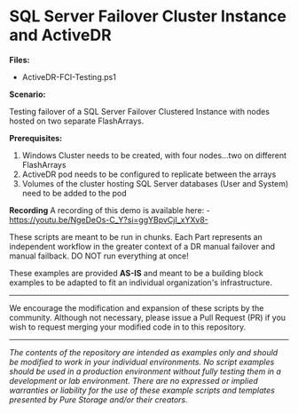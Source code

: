 <p align="center"></p>

# SQL Server Failover Cluster Instance and ActiveDR 

**Files:**
- ActiveDR-FCI-Testing.ps1


**Scenario:**

Testing failover of a SQL Server Failover Clustered Instance with nodes hosted on two separate FlashArrays.
 

**Prerequisites:**
1. Windows Cluster needs to be created, with four nodes...two on different FlashArrays
2. ActiveDR pod needs to be configured to replicate between the arrays
3. Volumes of the cluster hosting SQL Server databases (User and System) need to be added to the pod


**Recording**
A recording of this demo is available here: -
https://youtu.be/NgeDeOs-C_Y?si=ggYBpvCjI_xYXv8- 


These scripts are meant to be run in chunks. Each Part represents an independent workflow in the greater context of a DR manual failover and manual failback.  DO NOT run everything at once!

These examples are provided **AS-IS** and meant to be a building block examples to be adapted to fit an individual organization's infrastructure.

<!-- wp:separator -->
<hr class="wp-block-separator"/>
<!-- /wp:separator -->

We encourage the modification and expansion of these scripts by the community. Although not necessary, please issue a Pull Request (PR) if you wish to request merging your modified code in to this repository.

<!-- wp:separator -->
<hr class="wp-block-separator"/>
<!-- /wp:separator -->

_The contents of the repository are intended as examples only and should be modified to work in your individual environments. No script examples should be used in a production environment without fully testing them in a development or lab environment. There are no expressed or implied warranties or liability for the use of these example scripts and templates presented by Pure Storage and/or their creators._

